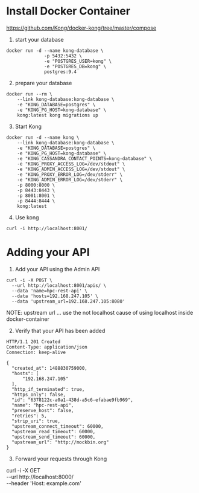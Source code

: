 # Install Docker Container

https://github.com/Kong/docker-kong/tree/master/compose

1. start your database

```
docker run -d --name kong-database \
              -p 5432:5432 \
              -e "POSTGRES_USER=kong" \
              -e "POSTGRES_DB=kong" \
              postgres:9.4
```

2. prepare your database

```
docker run --rm \
    --link kong-database:kong-database \
    -e "KONG_DATABASE=postgres" \
    -e "KONG_PG_HOST=kong-database" \
    kong:latest kong migrations up
```

3. Start Kong

```
docker run -d --name kong \
    --link kong-database:kong-database \
    -e "KONG_DATABASE=postgres" \
    -e "KONG_PG_HOST=kong-database" \
    -e "KONG_CASSANDRA_CONTACT_POINTS=kong-database" \
    -e "KONG_PROXY_ACCESS_LOG=/dev/stdout" \
    -e "KONG_ADMIN_ACCESS_LOG=/dev/stdout" \
    -e "KONG_PROXY_ERROR_LOG=/dev/stderr" \
    -e "KONG_ADMIN_ERROR_LOG=/dev/stderr" \
    -p 8000:8000 \
    -p 8443:8443 \
    -p 8001:8001 \
    -p 8444:8444 \
    kong:latest
```

4. Use kong

```
curl -i http://localhost:8001/
```


# Adding your API

1. Add your API using the Admin API

```
curl -i -X POST \
  --url http://localhost:8001/apis/ \
  --data 'name=hpc-rest-api' \
  --data 'hosts=192.168.247.105' \
  --data 'upstream_url=192.168.247.105:8080'
```

NOTE:
upstream url ... use the not localhost cause of using localhost inside docker-container

2. Verify that your API has been added

```
HTTP/1.1 201 Created
Content-Type: application/json
Connection: keep-alive

{
  "created_at": 1488830759000,
  "hosts": [
      "192.168.247.105"
  ],
  "http_if_terminated": true,
  "https_only": false,
  "id": "6378122c-a0a1-438d-a5c6-efabae9fb969",
  "name": "hpc-rest-api",
  "preserve_host": false,
  "retries": 5,
  "strip_uri": true,
  "upstream_connect_timeout": 60000,
  "upstream_read_timeout": 60000,
  "upstream_send_timeout": 60000,
  "upstream_url": "http://mockbin.org"
}
```

3. Forward your requests through Kong

curl -i -X GET \
  --url http://localhost:8000/ \
  --header 'Host: example.com'
